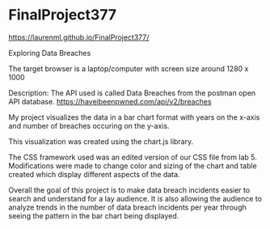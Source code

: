 # FinalProject377
https://laurenml.github.io/FinalProject377/

Exploring Data Breaches 

The target browser is a laptop/computer with screen size around 1280 x 1000

Description:
The API used is called Data Breaches from the postman open API database. 
https://haveibeenpwned.com/api/v2/breaches

My project visualizes the data in a bar chart format with years on the x-axis
and number of breaches occuring on the y-axis. 

This visualization was created using the chart.js library. 

The CSS framework used was an edited version of our CSS file from lab 5. 
Modifications were made to change color and sizing of the chart and table 
created which display different aspects of the data. 

Overall the goal of this project is to make data breach incidents easier
to search and understand for a lay audience. It is also allowing the audience to 
analyze trends in the number of data breach incidents per year through seeing
the pattern in the bar chart being displayed. 